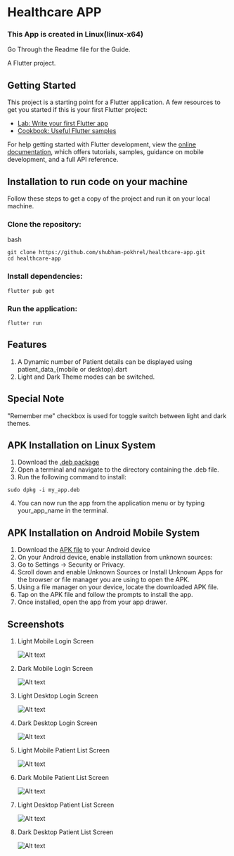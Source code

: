 # Healthcare APP

### This App is created in Linux(linux-x64)

Go Through the Readme file for the Guide.

A Flutter project.

## Getting Started

This project is a starting point for a Flutter application. A few resources to get you started if this is your first Flutter project:

- [Lab: Write your first Flutter app](https://docs.flutter.dev/get-started/codelab)
- [Cookbook: Useful Flutter samples](https://docs.flutter.dev/cookbook)

For help getting started with Flutter development, view the
[online documentation](https://docs.flutter.dev/), which offers tutorials,
samples, guidance on mobile development, and a full API reference.

## Installation to run code on your machine

Follow these steps to get a copy of the project and run it on your local machine.

### Clone the repository:

bash
~~~
git clone https://github.com/shubham-pokhrel/healthcare-app.git
cd healthcare-app
~~~

### Install dependencies:

~~~
flutter pub get
~~~

### Run the application:

~~~
flutter run
~~~

## Features
1. A Dynamic number of Patient details can be displayed using patient_data_{mobile or desktop}.dart
2. Light and Dark Theme modes can be switched.

## Special Note 
"Remember me" checkbox is used for toggle switch between light and dark themes.

## APK Installation on Linux System

1. Download the [.deb package](https://github.com/shubham-pokhrel/healthcare-app/blob/main/healthcare.deb)
2. Open a terminal and navigate to the directory containing the .deb file.
3. Run the following command to install:
~~~
sudo dpkg -i my_app.deb
~~~
4. You can now run the app from the application menu or by typing your_app_name in the terminal.

## APK Installation on Android Mobile System

1. Download the [APK file](https://stdntpartners-my.sharepoint.com/:u:/g/personal/shubham_pokhrel_studentambassadors_com/EV_UdrvzbVBKpo8jMCxkLioBJDTlbmxk0RgBkTRWD-vZPA?e=M76bEH) to your Android device
2. On your Android device, enable installation from unknown sources:
3. Go to Settings → Security or Privacy.
4. Scroll down and enable Unknown Sources or Install Unknown Apps for the browser or file manager you are using to open the APK.
5. Using a file manager on your device, locate the downloaded APK file.
6. Tap on the APK file and follow the prompts to install the app.
7. Once installed, open the app from your app drawer.

## Screenshots

1. Light Mobile Login Screen


   ![Alt text](https://github.com/shubham-pokhrel/healthcare-app/blob/main/lib/assets/screenshots/loginscreen_mobile.png " Light Mobile Login Screen")
  
2. Dark Mobile Login Screen

   
   ![Alt text](https://github.com/shubham-pokhrel/healthcare-app/blob/main/lib/assets/screenshots/dark_loginscreen_mobile.png " Dark Mobile Login Screen")

3. Light Desktop Login Screen


   ![Alt text](https://github.com/shubham-pokhrel/healthcare-app/blob/main/lib/assets/screenshots/loginscreen_desktop.png " Light Desktop Login Screen")

4. Dark Desktop Login Screen


   ![Alt text](https://github.com/shubham-pokhrel/healthcare-app/blob/main/lib/assets/screenshots/dark_loginscreen_desktop.png " Dark Desktop Login Screen")

5. Light Mobile Patient List Screen
 

   ![Alt text](https://github.com/shubham-pokhrel/healthcare-app/blob/main/lib/assets/screenshots/patientlist_screen_mobile.png " Light Mobile Patient List Screen")

6. Dark Mobile Patient List Screen
 

   ![Alt text](https://github.com/shubham-pokhrel/healthcare-app/blob/main/lib/assets/screenshots/dark_patientlist_screen_mobile.png " Dark Mobile Patient List Screen")

7. Light Desktop Patient List Screen
 

   ![Alt text](https://github.com/shubham-pokhrel/healthcare-app/blob/main/lib/assets/screenshots/patientlist_screen_desktop.png " Light Desktop Patient List Screen")

8. Dark Desktop Patient List Screen
 

   ![Alt text](https://github.com/shubham-pokhrel/healthcare-app/blob/main/lib/assets/screenshots/dark_patientlist_screen_desktop.png " Dark Desktop Patient List Screen")
